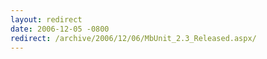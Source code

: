 ```yaml
---
layout: redirect
date: 2006-12-05 -0800
redirect: /archive/2006/12/06/MbUnit_2.3_Released.aspx/
---
```

